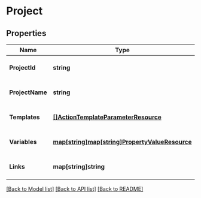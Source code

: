 # Project

## Properties
Name | Type | Description | Notes
------------ | ------------- | ------------- | -------------
**ProjectId** | **string** |  | [optional] [default to null]
**ProjectName** | **string** |  | [optional] [default to null]
**Templates** | [**[]ActionTemplateParameterResource**](ActionTemplateParameterResource.md) |  | [optional] [default to null]
**Variables** | [**map[string]map[string]PropertyValueResource**](map.md) |  | [optional] [default to null]
**Links** | **map[string]string** |  | [optional] [default to null]

[[Back to Model list]](../README.md#documentation-for-models) [[Back to API list]](../README.md#documentation-for-api-endpoints) [[Back to README]](../README.md)


